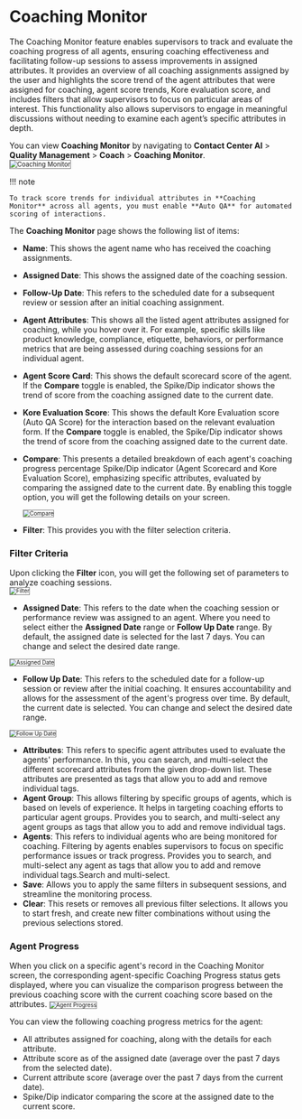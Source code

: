 
# Coaching Monitor

The Coaching Monitor feature enables supervisors to track and evaluate the coaching progress of all agents, ensuring coaching effectiveness and facilitating follow-up sessions to assess improvements in assigned attributes. It provides an overview of all coaching assignments assigned by the user and highlights the score trend of the agent attributes that were assigned for coaching, agent score trends, Kore evaluation score, and includes filters that allow supervisors to focus on particular areas of interest. This functionality also allows supervisors to engage in meaningful discussions without needing to examine each agent’s specific attributes in depth.

You can view **Coaching Monitor** by navigating to **Contact Center AI** > **Quality Management** > **Coach** > **Coaching Monitor**.   
<img src="../coaching-monitor/images/coaching-monitor-landing-page.png" alt="Coaching Monitor" title="Coaching Monitor" style="border: 1px solid gray; zoom:80%;">

!!! note

    To track score trends for individual attributes in **Coaching Monitor** across all agents, you must enable **Auto QA** for automated scoring of interactions.

The **Coaching Monitor** page shows the following list of items:

* **Name**: This shows the agent name who has received the coaching assignments.
* **Assigned Date**: This shows the assigned date of the coaching session.
* **Follow-Up Date**: This refers to the scheduled date for a subsequent review or session after an initial coaching assignment.
* **Agent Attributes**: This shows all the listed agent attributes assigned for coaching, while you hover over it. For example, specific skills like product knowledge, compliance, etiquette, behaviors, or performance metrics that are being assessed during coaching sessions for an individual agent.
* **Agent Score Card**: This shows the default scorecard score of the agent. If the **Compare** toggle is enabled, the Spike/Dip indicator shows the trend of score from the coaching assigned date to the current date.
* **Kore Evaluation Score**: This shows the default Kore Evaluation score (Auto QA Score) for the interaction based on the relevant evaluation form. If the **Compare** toggle is enabled, the Spike/Dip indicator shows the trend of score from the coaching assigned date to the current date.
* **Compare**: This presents a detailed breakdown of each agent's coaching progress percentage Spike/Dip indicator (Agent Scorecard and Kore Evaluation Score), emphasizing specific attributes, evaluated by comparing the assigned date to the current date. By enabling this toggle option, you will get the following details on your screen.  

    <img src="../coaching-monitor/images/coaching-monitor-compare.png" alt="Compare" title="Compare" style="border: 1px solid gray; zoom:70%;">

* **Filter**: This provides you with the filter selection criteria.

### Filter Criteria

Upon clicking the **Filter** icon, you will get the following set of parameters to analyze coaching sessions.   
    <img src="../coaching-monitor/images/coaching-monitor-filter.png" alt="Filter" title="Filter" style="border: 1px solid gray; zoom:70%;">

* **Assigned Date**: This refers to the date when the coaching session or performance review was assigned to an agent. Where you need to select either the **Assigned Date** range or **Follow Up Date** range. By default, the assigned date is selected for the last 7 days. You can change and select the desired date range.  
<img src="../coaching-monitor/images/coaching-monitor-filter-assign-date.png" alt="Assigned Date" title="Assigned Date" style="border: 1px solid gray; zoom:70%;">

* **Follow Up Date**: This refers to the scheduled date for a follow-up session or review after the initial coaching. It ensures accountability and allows for the assessment of the agent's progress over time. By default, the current date is selected. You can change and select the desired date range.  
<img src="../coaching-monitor/images/coaching-monitor-filter-follow-up-date.png" alt="Follow Up Date" title="Follow Up Date" style="border: 1px solid gray; zoom:70%;">

* **Attributes**: This refers to specific agent attributes used to evaluate the agents' performance. In this, you can search, and multi-select the different scorecard attributes from the given drop-down list. These attributes are presented as tags that allow you to add and remove individual tags. 
* **Agent Group**: This allows filtering by specific groups of agents, which is based on levels of experience. It helps in targeting coaching efforts to particular agent groups. Provides you to search, and multi-select any agent groups as tags that allow you to add and remove individual tags.
* **Agents**:  This refers to individual agents who are being monitored for coaching. Filtering by agents enables supervisors to focus on specific performance issues or track progress. Provides you to search, and multi-select any agent as tags that allow you to add and remove individual tags.Search and multi-select.
* **Save**: Allows you to apply the same filters in subsequent sessions, and streamline the monitoring process.
* **Clear**: This resets or removes all previous filter selections. It allows you to start fresh, and create new filter combinations without using the previous selections stored.

### Agent Progress

When you click on a specific agent's record in the Coaching Monitor screen, the corresponding agent-specific Coaching Progress status gets displayed, where you can visualize the comparison progress between the previous coaching score with the current coaching score based on the attributes. 
    <img src="../coaching-monitor/images/coaching-monitor-agent-progress.png" alt="Agent Progress" title="Agent Progress" style="border: 1px solid gray; zoom:70%;">

You can view the following coaching progress metrics for the agent:

* All attributes assigned for coaching, along with the details for each attribute.
* Attribute score as of the assigned date (average over the past 7 days from the selected date).
* Current attribute score (average over the past 7 days from the current date).
* Spike/Dip indicator comparing the score at the assigned date to the current score.